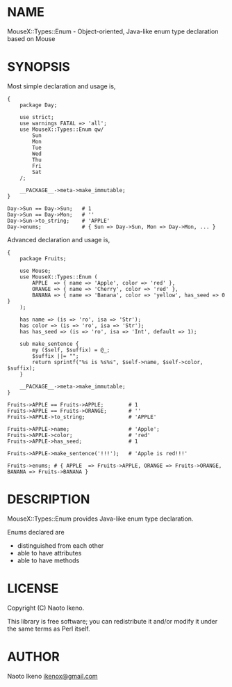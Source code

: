 # NAME

MouseX::Types::Enum - Object-oriented, Java-like enum type declaration based on Mouse

# SYNOPSIS

Most simple declaration and usage is,

    {
        package Day;

        use strict;
        use warnings FATAL => 'all';
        use MouseX::Types::Enum qw/
            Sun
            Mon
            Tue
            Wed
            Thu
            Fri
            Sat
        /;

        __PACKAGE__->meta->make_immutable;
    }

    Day->Sun == Day->Sun;   # 1
    Day->Sun == Day->Mon;   # ''
    Day->Sun->to_string;    # 'APPLE'
    Day->enums;             # { Sun => Day->Sun, Mon => Day->Mon, ... }

Advanced declaration and usage is,

    {
        package Fruits;

        use Mouse;
        use MouseX::Types::Enum (
            APPLE  => { name => 'Apple', color => 'red' },
            ORANGE => { name => 'Cherry', color => 'red' },
            BANANA => { name => 'Banana', color => 'yellow', has_seed => 0 }
        );

        has name => (is => 'ro', isa => 'Str');
        has color => (is => 'ro', isa => 'Str');
        has has_seed => (is => 'ro', isa => 'Int', default => 1);

        sub make_sentence {
            my ($self, $suffix) = @_;
            $suffix ||= "";
            return sprintf("%s is %s%s", $self->name, $self->color, $suffix);
        }

        __PACKAGE__->meta->make_immutable;
    }

    Fruits->APPLE == Fruits->APPLE;        # 1
    Fruits->APPLE == Fruits->ORANGE;       # ''
    Fruits->APPLE->to_string;              # 'APPLE'

    Fruits->APPLE->name;                   # 'Apple';
    Fruits->APPLE->color;                  # 'red'
    Fruits->APPLE->has_seed;               # 1

    Fruits->APPLE->make_sentence('!!!');   # 'Apple is red!!!'

    Fruits->enums; # { APPLE  => Fruits->APPLE, ORANGE => Fruits->ORANGE, BANANA => Fruits->BANANA }

# DESCRIPTION

MouseX::Types::Enum provides Java-like enum type declaration.

Enums declared are

- distinguished from each other
- able to have attributes
- able to have methods

# LICENSE

Copyright (C) Naoto Ikeno.

This library is free software; you can redistribute it and/or modify
it under the same terms as Perl itself.

# AUTHOR

Naoto Ikeno <ikenox@gmail.com>
